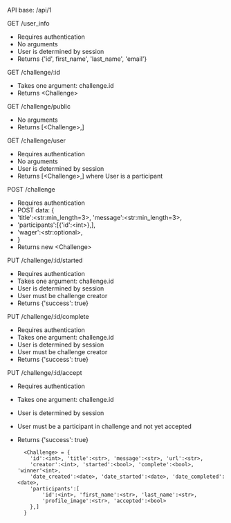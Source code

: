 API base: /api/1

GET /user_info
* Requires authentication
* No arguments
* User is determined by session
* Returns {'id', first_name', 'last_name', 'email'}


GET /challenge/:id
* Takes one argument: challenge.id
* Returns \<Challenge>

GET /challenge/public
* No arguments
* Returns [\<Challenge>,]

GET /challenge/user
* Requires authentication
* No arguments
* User is determined by session
* Returns [\<Challenge>,] where User is a participant

POST /challenge
* Requires authentication
* POST data: {
*  'title':\<str:min_length=3>, 'message':\<str:min_length=3>,
*  'participants':[{'id':\<int>},],
*  'wager':\<str:optional>, 
* }
* Returns new \<Challenge>

PUT /challenge/:id/started
* Requires authentication
* Takes one argument: challenge.id
* User is determined by session
* User must be challenge creator
* Returns {'success': true}

PUT /challenge/:id/complete
* Requires authentication
* Takes one argument: challenge.id
* User is determined by session
* User must be challenge creator
* Returns {'success': true}

PUT /challenge/:id/accept
* Requires authentication
* Takes one argument: challenge.id
* User is determined by session
* User must be a participant in challenge and not yet accepted
* Returns {'success': true}


        <Challenge> = {
          'id':<int>, 'title':<str>, 'message':<str>, 'url':<str>,
          'creator':<int>, 'started':<bool>, 'complete':<bool>, 'winner'<int>,
          'date_created':<date>, 'date_started':<date>, 'date_completed':<date>,
          'participants':[
              'id':<int>, 'first_name':<str>, 'last_name':<str>,
              'profile_image':<str>, 'accepted':<bool>
          },]
        }
